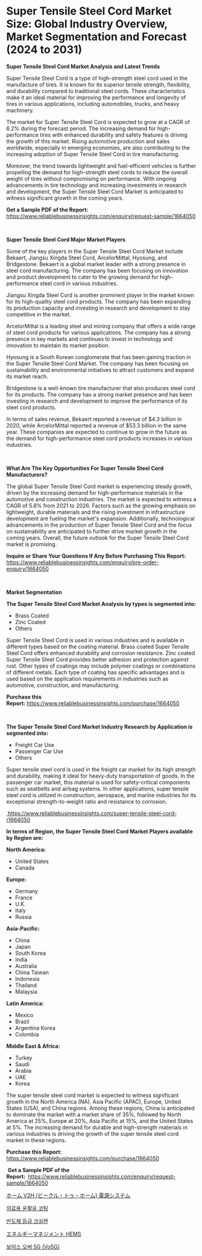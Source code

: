 <p><h1>Super Tensile Steel Cord Market Size: Global Industry Overview, Market Segmentation and Forecast (2024 to 2031)</h1></p><p><strong>Super Tensile Steel Cord Market Analysis and Latest Trends</strong></p>
<p><p>Super Tensile Steel Cord is a type of high-strength steel cord used in the manufacture of tires. It is known for its superior tensile strength, flexibility, and durability compared to traditional steel cords. These characteristics make it an ideal material for improving the performance and longevity of tires in various applications, including automobiles, trucks, and heavy machinery.</p><p>The market for Super Tensile Steel Cord is expected to grow at a CAGR of 6.2% during the forecast period. The increasing demand for high-performance tires with enhanced durability and safety features is driving the growth of this market. Rising automotive production and sales worldwide, especially in emerging economies, are also contributing to the increasing adoption of Super Tensile Steel Cord in tire manufacturing.</p><p>Moreover, the trend towards lightweight and fuel-efficient vehicles is further propelling the demand for high-strength steel cords to reduce the overall weight of tires without compromising on performance. With ongoing advancements in tire technology and increasing investments in research and development, the Super Tensile Steel Cord Market is anticipated to witness significant growth in the coming years.</p></p>
<p><strong>Get a Sample PDF of the Report:&nbsp;</strong> <a href="https://www.reliablebusinessinsights.com/enquiry/request-sample/1664050">https://www.reliablebusinessinsights.com/enquiry/request-sample/1664050</a></p>
<p>&nbsp;</p>
<p><strong>Super Tensile Steel Cord Major Market Players</strong></p>
<p><p>Some of the key players in the Super Tensile Steel Cord Market include Bekaert, Jiangsu Xingda Steel Cord, ArcelorMittal, Hyosung, and Bridgestone. Bekaert is a global market leader with a strong presence in steel cord manufacturing. The company has been focusing on innovation and product development to cater to the growing demand for high-performance steel cord in various industries. </p><p>Jiangsu Xingda Steel Cord is another prominent player in the market known for its high-quality steel cord products. The company has been expanding its production capacity and investing in research and development to stay competitive in the market. </p><p>ArcelorMittal is a leading steel and mining company that offers a wide range of steel cord products for various applications. The company has a strong presence in key markets and continues to invest in technology and innovation to maintain its market position. </p><p>Hyosung is a South Korean conglomerate that has been gaining traction in the Super Tensile Steel Cord Market. The company has been focusing on sustainability and environmental initiatives to attract customers and expand its market reach. </p><p>Bridgestone is a well-known tire manufacturer that also produces steel cord for its products. The company has a strong market presence and has been investing in research and development to improve the performance of its steel cord products. </p><p>In terms of sales revenue, Bekaert reported a revenue of $4.3 billion in 2020, while ArcelorMittal reported a revenue of $53.3 billion in the same year. These companies are expected to continue to grow in the future as the demand for high-performance steel cord products increases in various industries.</p></p>
<p>&nbsp;</p>
<p><strong>What Are The Key Opportunities For Super Tensile Steel Cord Manufacturers?</strong></p>
<p><p>The global Super Tensile Steel Cord market is experiencing steady growth, driven by the increasing demand for high-performance materials in the automotive and construction industries. The market is expected to witness a CAGR of 5.8% from 2021 to 2026. Factors such as the growing emphasis on lightweight, durable materials and the rising investment in infrastructure development are fueling the market's expansion. Additionally, technological advancements in the production of Super Tensile Steel Cord and the focus on sustainability are anticipated to further drive market growth in the coming years. Overall, the future outlook for the Super Tensile Steel Cord market is promising.</p></p>
<p><strong>Inquire or Share Your Questions If Any Before Purchasing This Report:</strong> <a href="https://www.reliablebusinessinsights.com/enquiry/pre-order-enquiry/1664050">https://www.reliablebusinessinsights.com/enquiry/pre-order-enquiry/1664050</a></p>
<p>&nbsp;</p>
<p><strong>Market Segmentation</strong></p>
<p><strong>The Super Tensile Steel Cord Market Analysis by types is segmented into:</strong></p>
<p><ul><li>Brass Coated</li><li>Zinc Coated</li><li>Others</li></ul></p>
<p><p>Super Tensile Steel Cord is used in various industries and is available in different types based on the coating material. Brass coated Super Tensile Steel Cord offers enhanced durability and corrosion resistance. Zinc coated Super Tensile Steel Cord provides better adhesion and protection against rust. Other types of coatings may include polymer coatings or combinations of different metals. Each type of coating has specific advantages and is used based on the application requirements in industries such as automotive, construction, and manufacturing.</p></p>
<p><strong>Purchase this Report:&nbsp;</strong><a href="https://www.reliablebusinessinsights.com/purchase/1664050">https://www.reliablebusinessinsights.com/purchase/1664050</a></p>
<p>&nbsp;</p>
<p><strong>The Super Tensile Steel Cord Market Industry Research by Application is segmented into:</strong></p>
<p><ul><li>Freight Car Use</li><li>Passenger Car Use</li><li>Others</li></ul></p>
<p><p>Super tensile steel cord is used in the freight car market for its high strength and durability, making it ideal for heavy-duty transportation of goods. In the passenger car market, this material is used for safety-critical components such as seatbelts and airbag systems. In other applications, super tensile steel cord is utilized in construction, aerospace, and marine industries for its exceptional strength-to-weight ratio and resistance to corrosion.</p></p>
<p><a href="https://www.reliablebusinessinsights.com/super-tensile-steel-cord-r1664050">&nbsp;https://www.reliablebusinessinsights.com/super-tensile-steel-cord-r1664050</a></p>
<p><strong>In terms of Region, the Super Tensile Steel Cord Market Players available by Region are:</strong></p>
<p>
    <p> <strong> North America: </strong>
        <ul>
            <li>United States</li>
            <li>Canada</li>
        </ul>
        </p> 
    <p> <strong> Europe: </strong>
        <ul>
            <li>Germany</li>
            <li>France</li>
            <li>U.K.</li>
            <li>Italy</li>
            <li>Russia</li>
        </ul>
        </p> 
    <p> <strong> Asia-Pacific: </strong>
        <ul>
            <li>China</li>
            <li>Japan</li>
            <li>South Korea</li>
            <li>India</li>
            <li>Australia</li>
            <li>China Taiwan</li>
            <li>Indonesia</li>
            <li>Thailand</li>
            <li>Malaysia</li>
        </ul>
        </p> 
    <p> <strong> Latin America: </strong>
        <ul>
            <li>Mexico</li>
            <li>Brazil</li>
            <li>Argentina Korea</li>
            <li>Colombia</li>
        </ul>
        </p> 
    <p> <strong> Middle East & Africa: </strong>
        <ul>
            <li>Turkey</li>
            <li>Saudi</li>
            <li>Arabia</li>
            <li>UAE</li>
            <li>Korea</li>
        </ul>
    </p>
    </p>
<p><p>The super tensile steel cord market is expected to witness significant growth in the North America (NA), Asia Pacific (APAC), Europe, United States (USA), and China regions. Among these regions, China is anticipated to dominate the market with a market share of 35%, followed by North America at 25%, Europe at 20%, Asia Pacific at 15%, and the United States at 5%. The increasing demand for durable and high-strength materials in various industries is driving the growth of the super tensile steel cord market in these regions.</p></p>
<p><strong>Purchase this Report: </strong><a href="https://www.reliablebusinessinsights.com/purchase/1664050">https://www.reliablebusinessinsights.com/purchase/1664050</a></p>
<p>&nbsp;<strong>Get a Sample PDF of the Report:&nbsp;&nbsp;</strong><a href="https://www.reliablebusinessinsights.com/enquiry/request-sample/1664050">https://www.reliablebusinessinsights.com/enquiry/request-sample/1664050</a></p>
<p><strong></strong></p>
<p><p><a href="https://github.com/AylinBeier/Market-Research-Report-List-1/blob/main/614433396560.md">ホーム V2H (ビークル・トゥ・ホーム) 電源システム</a></p><p><a href="https://medium.com/@mayekuhic00/2024%EB%85%84%EB%B6%80%ED%84%B0-2031%EB%85%84%EA%B9%8C%EC%A7%80-%EC%98%88%EC%83%81%EB%90%98%EB%8A%94-%EA%B8%B0%EA%B0%84-%EB%8F%99%EC%95%88-%EC%9D%98%EB%A3%8C%EC%9A%A9-%EC%9C%A4%ED%99%9C%EC%A0%9C-%EC%BD%94%ED%8C%85-%EC%8B%9C%EC%9E%A5-%EB%B6%84%EC%84%9D-%EB%B0%8F-%EA%B7%9C%EB%AA%A8-%EC%98%88%EC%B8%A1-f7aca343e1cd">의료용 윤활유 코팅</a></p><p><a href="https://medium.com/@bereniceroberts1978/%EB%B0%98%EB%8F%84%EC%B2%B4-%EB%93%B1%EA%B8%89-%EC%A0%9C%EC%9D%BC%EB%A0%88%EC%9D%B8-%EC%8B%9C%EC%9E%A5-%EC%9C%A0%ED%98%95-%EC%9D%91%EC%9A%A9-%EB%B0%8F-%EC%A7%80%EB%A6%AC%EC%97%90-%EB%8C%80%ED%95%9C-%ED%8F%AC%EA%B4%84%EC%A0%81-%ED%8F%89%EA%B0%80-646e9cab8e12">반도체 등급 크실렌</a></p><p><a href="https://github.com/GregorioOKeefe2023/Market-Research-Report-List-1/blob/main/330379996561.md">エネルギーマネジメント HEMS</a></p><p><a href="https://github.com/TimmyMann6767/Market-Research-Report-List-2/blob/main/745843788209.md">보이스 오버 5G (Vo5G)</a></p></p>